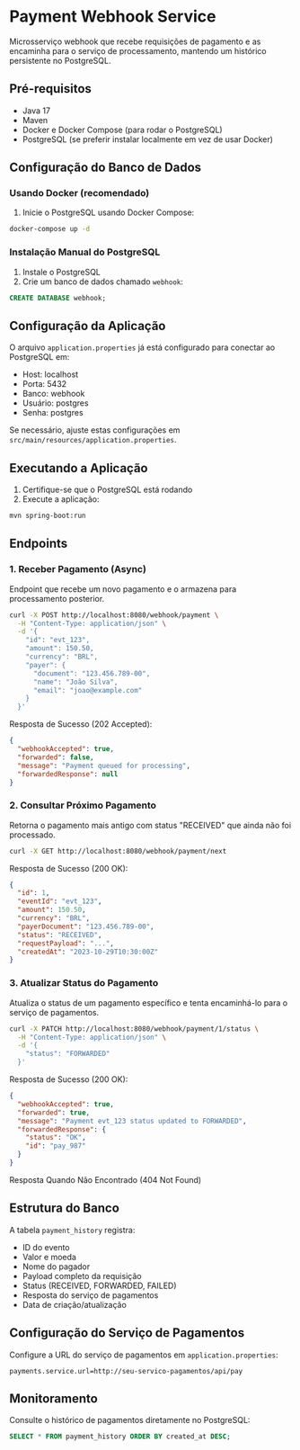 # Payment Webhook Service

Microsserviço webhook que recebe requisições de pagamento e as encaminha para o serviço de processamento, mantendo um histórico persistente no PostgreSQL.

## Pré-requisitos

- Java 17
- Maven
- Docker e Docker Compose (para rodar o PostgreSQL)
- PostgreSQL (se preferir instalar localmente em vez de usar Docker)

## Configuração do Banco de Dados

### Usando Docker (recomendado)

1. Inicie o PostgreSQL usando Docker Compose:
```bash
docker-compose up -d
```

### Instalação Manual do PostgreSQL

1. Instale o PostgreSQL
2. Crie um banco de dados chamado `webhook`:
```sql
CREATE DATABASE webhook;
```

## Configuração da Aplicação

O arquivo `application.properties` já está configurado para conectar ao PostgreSQL em:
- Host: localhost
- Porta: 5432
- Banco: webhook
- Usuário: postgres
- Senha: postgres

Se necessário, ajuste estas configurações em `src/main/resources/application.properties`.

## Executando a Aplicação

1. Certifique-se que o PostgreSQL está rodando
2. Execute a aplicação:
```bash
mvn spring-boot:run
```

## Endpoints

### 1. Receber Pagamento (Async)

Endpoint que recebe um novo pagamento e o armazena para processamento posterior.

```bash
curl -X POST http://localhost:8080/webhook/payment \
  -H "Content-Type: application/json" \
  -d '{
    "id": "evt_123",
    "amount": 150.50,
    "currency": "BRL",
    "payer": {
      "document": "123.456.789-00",
      "name": "João Silva",
      "email": "joao@example.com"
    }
  }'
```

Resposta de Sucesso (202 Accepted):
```json
{
  "webhookAccepted": true,
  "forwarded": false,
  "message": "Payment queued for processing",
  "forwardedResponse": null
}
```

### 2. Consultar Próximo Pagamento

Retorna o pagamento mais antigo com status "RECEIVED" que ainda não foi processado.

```bash
curl -X GET http://localhost:8080/webhook/payment/next
```

Resposta de Sucesso (200 OK):
```json
{
  "id": 1,
  "eventId": "evt_123",
  "amount": 150.50,
  "currency": "BRL",
  "payerDocument": "123.456.789-00",
  "status": "RECEIVED",
  "requestPayload": "...",
  "createdAt": "2023-10-29T10:30:00Z"
}
```

### 3. Atualizar Status do Pagamento

Atualiza o status de um pagamento específico e tenta encaminhá-lo para o serviço de pagamentos.

```bash
curl -X PATCH http://localhost:8080/webhook/payment/1/status \
  -H "Content-Type: application/json" \
  -d '{
    "status": "FORWARDED"
  }'
```

Resposta de Sucesso (200 OK):
```json
{
  "webhookAccepted": true,
  "forwarded": true,
  "message": "Payment evt_123 status updated to FORWARDED",
  "forwardedResponse": {
    "status": "OK",
    "id": "pay_987"
  }
}
```

Resposta Quando Não Encontrado (404 Not Found)

## Estrutura do Banco

A tabela `payment_history` registra:
- ID do evento
- Valor e moeda
- Nome do pagador
- Payload completo da requisição
- Status (RECEIVED, FORWARDED, FAILED)
- Resposta do serviço de pagamentos
- Data de criação/atualização

## Configuração do Serviço de Pagamentos

Configure a URL do serviço de pagamentos em `application.properties`:
```properties
payments.service.url=http://seu-servico-pagamentos/api/pay
```

## Monitoramento

Consulte o histórico de pagamentos diretamente no PostgreSQL:
```sql
SELECT * FROM payment_history ORDER BY created_at DESC;
```